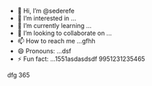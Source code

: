 - 👋 Hi, I’m @sederefe
- 👀 I’m interested in ...
- 🌱 I’m currently learning ...
- 💞️ I’m looking to collaborate on ...
- 📫 How to reach me ...gfhh
- 😄 Pronouns: ...dsf
- ⚡ Fun fact: ...1551asdasdsdf
9951231235465
<!---
sederefe/sederefe is a ✨ special ✨ repository because its `README.md` (this file) appears on your GitHub profile.
You can click the Preview link to take a look at your fsd45.
--->
dfg
365
